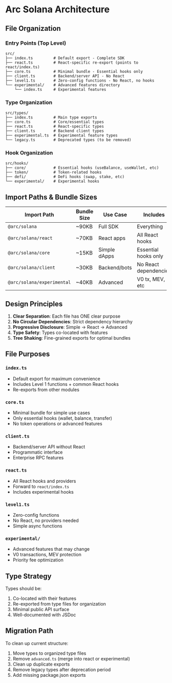 # Arc Solana Architecture

## File Organization

### Entry Points (Top Level)

```
src/
├── index.ts         # Default export - Complete SDK
├── react.ts         # React-specific re-export (points to react/index.ts)
├── core.ts          # Minimal bundle - Essential hooks only
├── client.ts        # Backend/server API - No React
├── level1.ts        # Zero-config functions - No React, no hooks
└── experimental/    # Advanced features directory
    └── index.ts     # Experimental features
```

### Type Organization

```
src/types/
├── index.ts         # Main type exports
├── core.ts          # Core/essential types
├── react.ts         # React-specific types
├── client.ts        # Backend client types
├── experimental.ts  # Experimental feature types
└── legacy.ts        # Deprecated types (to be removed)
```

### Hook Organization

```
src/hooks/
├── core/            # Essential hooks (useBalance, useWallet, etc)
├── token/           # Token-related hooks
├── defi/            # DeFi hooks (swap, stake, etc)
└── experimental/    # Experimental hooks
```

## Import Paths & Bundle Sizes

| Import Path                | Bundle Size | Use Case     | Includes              |
| -------------------------- | ----------- | ------------ | --------------------- |
| `@arc/solana`              | ~90KB       | Full SDK     | Everything            |
| `@arc/solana/react`        | ~70KB       | React apps   | All React hooks       |
| `@arc/solana/core`         | ~15KB       | Simple dApps | Essential hooks only  |
| `@arc/solana/client`       | ~30KB       | Backend/bots | No React dependencies |
| `@arc/solana/experimental` | ~40KB       | Advanced     | V0 tx, MEV, etc       |

## Design Principles

1. **Clear Separation**: Each file has ONE clear purpose
2. **No Circular Dependencies**: Strict dependency hierarchy
3. **Progressive Disclosure**: Simple → React → Advanced
4. **Type Safety**: Types co-located with features
5. **Tree Shaking**: Fine-grained exports for optimal bundles

## File Purposes

### `index.ts`

- Default export for maximum convenience
- Includes Level 1 functions + common React hooks
- Re-exports from other modules

### `core.ts`

- Minimal bundle for simple use cases
- Only essential hooks (wallet, balance, transfer)
- No token operations or advanced features

### `client.ts`

- Backend/server API without React
- Programmatic interface
- Enterprise RPC features

### `react.ts`

- All React hooks and providers
- Forward to `react/index.ts`
- Includes experimental hooks

### `level1.ts`

- Zero-config functions
- No React, no providers needed
- Simple async functions

### `experimental/`

- Advanced features that may change
- V0 transactions, MEV protection
- Priority fee optimization

## Type Strategy

Types should be:

1. Co-located with their features
2. Re-exported from type files for organization
3. Minimal public API surface
4. Well-documented with JSDoc

## Migration Path

To clean up current structure:

1. Move types to organized type files
2. Remove `advanced.ts` (merge into react or experimental)
3. Clean up duplicate exports
4. Remove legacy types after deprecation period
5. Add missing package.json exports
